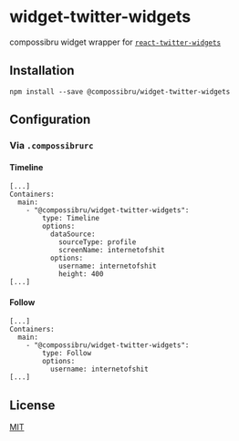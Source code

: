 # widget-twitter-widgets
compossibru widget wrapper for [`react-twitter-widgets`](https://github.com/andrewsuzuki/react-twitter-widgets)

## Installation
```
npm install --save @compossibru/widget-twitter-widgets
```

## Configuration
### Via `.compossibrurc`

#### Timeline
```
[...]
Containers:
  main:
    - "@compossibru/widget-twitter-widgets":
        type: Timeline
        options:
          dataSource:
            sourceType: profile
            screenName: internetofshit
          options:
            username: internetofshit
            height: 400
[...]
```

#### Follow
```
[...]
Containers:
  main:
    - "@compossibru/widget-twitter-widgets":
        type: Follow
        options:
          username: internetofshit
[...]
```

## License
[MIT](LICENSE)
